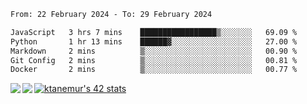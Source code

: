 <!--START_SECTION:waka-->

```txt
From: 22 February 2024 - To: 29 February 2024

JavaScript   3 hrs 7 mins    █████████████████▒░░░░░░░   69.09 %
Python       1 hr 13 mins    ██████▓░░░░░░░░░░░░░░░░░░   27.00 %
Markdown     2 mins          ▒░░░░░░░░░░░░░░░░░░░░░░░░   00.90 %
Git Config   2 mins          ▒░░░░░░░░░░░░░░░░░░░░░░░░   00.81 %
Docker       2 mins          ▒░░░░░░░░░░░░░░░░░░░░░░░░   00.77 %
```

<!--END_SECTION:waka-->
<a href="https://github.com/anuraghazra/github-readme-stats">
  <img align="left" src="https://github-readme-stats.vercel.app/api?username=Tanesan&count_private=true&show_icons=true" />
<img align="left" src="https://github-readme-stats.vercel.app/api/top-langs/?username=Tanesan" />
</a>

[![ktanemur's 42 stats](https://badge42.vercel.app/api/v2/cl1wslf6s002109l771rng2w8/stats?cursusId=21&coalitionId=62)](https://github.com/JaeSeoKim/badge42)
